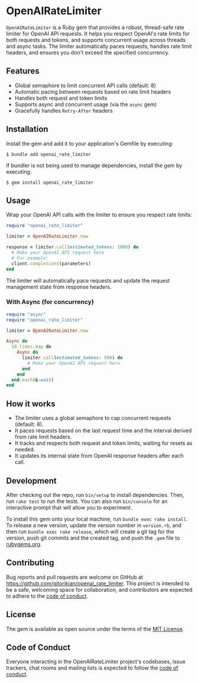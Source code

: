 # OpenAIRateLimiter

`OpenAIRateLimiter` is a Ruby gem that provides a robust, thread-safe rate limiter for OpenAI API requests. It helps you respect OpenAI's rate limits for both requests and tokens, and supports concurrent usage across threads and async tasks. The limiter automatically paces requests, handles rate limit headers, and ensures you don't exceed the specified concurrency.

## Features

- Global semaphore to limit concurrent API calls (default: 8)
- Automatic pacing between requests based on rate limit headers
- Handles both request and token limits
- Supports async and concurrent usage (via the `async` gem)
- Gracefully handles `Retry-After` headers

## Installation

Install the gem and add it to your application's Gemfile by executing:

    $ bundle add openai_rate_limiter

If bundler is not being used to manage dependencies, install the gem by executing:

    $ gem install openai_rate_limiter

## Usage

Wrap your OpenAI API calls with the limiter to ensure you respect rate limits:

```ruby
require "openai_rate_limiter"

limiter = OpenAIRateLimiter.new

response = limiter.call(estimated_tokens: 1000) do
  # Make your OpenAI API request here
  # For example:
  client.completions(parameters)
end
```

The limiter will automatically pace requests and update the request management state from response headers.

### With Async (for concurrency)

```ruby
require "async"
require "openai_rate_limiter"

limiter = OpenAIRateLimiter.new

Async do
  10.times.map do
    Async do
      limiter.call(estimated_tokens: 500) do
        # Make your OpenAI API request here
      end
    end
  end.each(&:wait)
end
```

## How it works

- The limiter uses a global semaphore to cap concurrent requests (default: 8).
- It paces requests based on the last request time and the interval derived from rate limit headers.
- It tracks and respects both request and token limits, waiting for resets as needed.
- It updates its internal state from OpenAI response headers after each call.

## Development

After checking out the repo, run `bin/setup` to install dependencies. Then, run `rake test` to run the tests. You can also run `bin/console` for an interactive prompt that will allow you to experiment.

To install this gem onto your local machine, run `bundle exec rake install`. To release a new version, update the version number in `version.rb`, and then run `bundle exec rake release`, which will create a git tag for the version, push git commits and the created tag, and push the `.gem` file to [rubygems.org](https://rubygems.org).

## Contributing

Bug reports and pull requests are welcome on GitHub at https://github.com/gjtorikian/openai_rate_limiter. This project is intended to be a safe, welcoming space for collaboration, and contributors are expected to adhere to the [code of conduct](https://github.com/gjtorikian/openai_rate_limiter/blob/main/CODE_OF_CONDUCT.md).

## License

The gem is available as open source under the terms of the [MIT License](https://opensource.org/licenses/MIT).

## Code of Conduct

Everyone interacting in the OpenAIRateLimiter project's codebases, issue trackers, chat rooms and mailing lists is expected to follow the [code of conduct](https://github.com/gjtorikian/openai_rate_limiter/blob/main/CODE_OF_CONDUCT.md).
